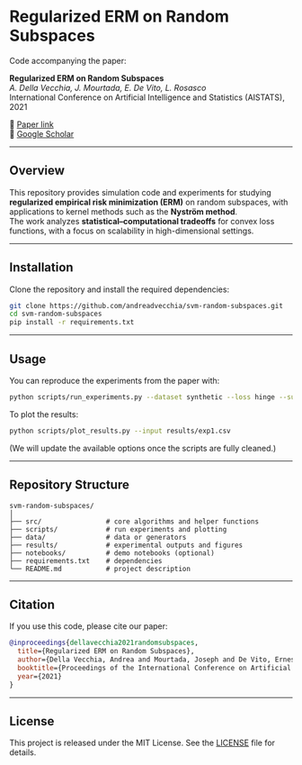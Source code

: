 # Regularized ERM on Random Subspaces

Code accompanying the paper:

**Regularized ERM on Random Subspaces**  
*A. Della Vecchia, J. Mourtada, E. De Vito, L. Rosasco*  
International Conference on Artificial Intelligence and Statistics (AISTATS), 2021

📄 [Paper link](https://proceedings.mlr.press/v130/della-vecchia21a.html)  
🔗 [Google Scholar](https://scholar.google.com/citations?user=aaeUheEAAAAJ)

---

## Overview
This repository provides simulation code and experiments for studying **regularized empirical risk minimization (ERM)** on random subspaces, with applications to kernel methods such as the **Nyström method**.  
The work analyzes **statistical–computational tradeoffs** for convex loss functions, with a focus on scalability in high-dimensional settings.

---

## Installation
Clone the repository and install the required dependencies:
```bash
git clone https://github.com/andreadvecchia/svm-random-subspaces.git
cd svm-random-subspaces
pip install -r requirements.txt
```

---

## Usage
You can reproduce the experiments from the paper with:

```bash
python scripts/run_experiments.py --dataset synthetic --loss hinge --subspace nystrom
```

To plot the results:
```bash
python scripts/plot_results.py --input results/exp1.csv
```

(We will update the available options once the scripts are fully cleaned.)

---

## Repository Structure
```
svm-random-subspaces/
│
├── src/                # core algorithms and helper functions
├── scripts/            # run experiments and plotting
├── data/               # data or generators
├── results/            # experimental outputs and figures
├── notebooks/          # demo notebooks (optional)
├── requirements.txt    # dependencies
└── README.md           # project description
```

---

## Citation
If you use this code, please cite our paper:

```bibtex
@inproceedings{dellavecchia2021randomsubspaces,
  title={Regularized ERM on Random Subspaces},
  author={Della Vecchia, Andrea and Mourtada, Joseph and De Vito, Ernesto and Rosasco, Lorenzo},
  booktitle={Proceedings of the International Conference on Artificial Intelligence and Statistics (AISTATS)},
  year={2021}
}
```

---

## License
This project is released under the MIT License. See the [LICENSE](LICENSE) file for details.
